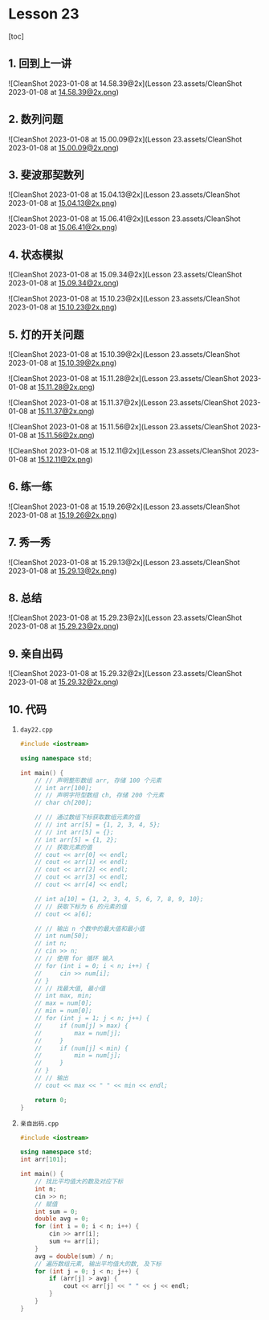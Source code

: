 # Lesson 23

[toc]

## 1. 回到上一讲

![CleanShot 2023-01-08 at 14.58.39@2x](Lesson 23.assets/CleanShot 2023-01-08 at 14.58.39@2x.png)

## 2. 数列问题

![CleanShot 2023-01-08 at 15.00.09@2x](Lesson 23.assets/CleanShot 2023-01-08 at 15.00.09@2x.png)

## 3. 斐波那契数列

![CleanShot 2023-01-08 at 15.04.13@2x](Lesson 23.assets/CleanShot 2023-01-08 at 15.04.13@2x.png)

![CleanShot 2023-01-08 at 15.06.41@2x](Lesson 23.assets/CleanShot 2023-01-08 at 15.06.41@2x.png)

## 4. 状态模拟

![CleanShot 2023-01-08 at 15.09.34@2x](Lesson 23.assets/CleanShot 2023-01-08 at 15.09.34@2x.png)

![CleanShot 2023-01-08 at 15.10.23@2x](Lesson 23.assets/CleanShot 2023-01-08 at 15.10.23@2x.png)

## 5. 灯的开关问题

![CleanShot 2023-01-08 at 15.10.39@2x](Lesson 23.assets/CleanShot 2023-01-08 at 15.10.39@2x.png)

![CleanShot 2023-01-08 at 15.11.28@2x](Lesson 23.assets/CleanShot 2023-01-08 at 15.11.28@2x.png)

![CleanShot 2023-01-08 at 15.11.37@2x](Lesson 23.assets/CleanShot 2023-01-08 at 15.11.37@2x.png)

![CleanShot 2023-01-08 at 15.11.56@2x](Lesson 23.assets/CleanShot 2023-01-08 at 15.11.56@2x.png)

![CleanShot 2023-01-08 at 15.12.11@2x](Lesson 23.assets/CleanShot 2023-01-08 at 15.12.11@2x.png)

## 6. 练一练

![CleanShot 2023-01-08 at 15.19.26@2x](Lesson 23.assets/CleanShot 2023-01-08 at 15.19.26@2x.png)

## 7. 秀一秀

![CleanShot 2023-01-08 at 15.29.13@2x](Lesson 23.assets/CleanShot 2023-01-08 at 15.29.13@2x.png)

## 8. 总结

![CleanShot 2023-01-08 at 15.29.23@2x](Lesson 23.assets/CleanShot 2023-01-08 at 15.29.23@2x.png)

## 9. 亲自出码

![CleanShot 2023-01-08 at 15.29.32@2x](Lesson 23.assets/CleanShot 2023-01-08 at 15.29.32@2x.png)

## 10. 代码

1. `day22.cpp`

   ```cpp
   #include <iostream>
   
   using namespace std;
   
   int main() {
       // // 声明整形数组 arr, 存储 100 个元素
       // int arr[100];
       // // 声明字符型数组 ch, 存储 200 个元素
       // char ch[200];
   
       // // 通过数组下标获取数组元素的值
       // // int arr[5] = {1, 2, 3, 4, 5};
       // // int arr[5] = {};
       // int arr[5] = {1, 2};
       // // 获取元素的值
       // cout << arr[0] << endl;
       // cout << arr[1] << endl;
       // cout << arr[2] << endl;
       // cout << arr[3] << endl;
       // cout << arr[4] << endl;
   
       // int a[10] = {1, 2, 3, 4, 5, 6, 7, 8, 9, 10};
       // // 获取下标为 6 的元素的值
       // cout << a[6];
   
       // // 输出 n 个数中的最大值和最小值
       // int num[50];
       // int n;
       // cin >> n;
       // // 使用 for 循环 输入
       // for (int i = 0; i < n; i++) {
       //     cin >> num[i];
       // }
       // // 找最大值, 最小值
       // int max, min;
       // max = num[0];
       // min = num[0];
       // for (int j = 1; j < n; j++) {
       //     if (num[j] > max) {
       //         max = num[j];
       //     }
       //     if (num[j] < min) {
       //         min = num[j];
       //     }
       // }
       // // 输出
       // cout << max << " " << min << endl;
   
       return 0;
   }
   ```

2. `亲自出码.cpp`

   ```cpp
   #include <iostream>
   
   using namespace std;
   int arr[101];
   
   int main() {
       // 找比平均值大的数及对应下标
       int n;
       cin >> n;
       // 赋值
       int sum = 0;
       double avg = 0;
       for (int i = 0; i < n; i++) {
           cin >> arr[i];
           sum += arr[i];
       }
       avg = double(sum) / n;
       // 遍历数组元素, 输出平均值大的数, 及下标
       for (int j = 0; j < n; j++) {
           if (arr[j] > avg) {
               cout << arr[j] << " " << j << endl;
           }
       }
   }
   ```

   